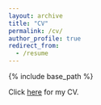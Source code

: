 ```yaml
---
layout: archive
title: "CV"
permalink: /cv/
author_profile: true
redirect_from:
  - /resume
---
```


{% include base_path %}

Click [here](https://www.dropbox.com/s/9a30qu8xjl70jzn/Nahim_Bin_Zahur_CV.pdf?raw=1 "CV_Nahim_Zahur") for my CV.
